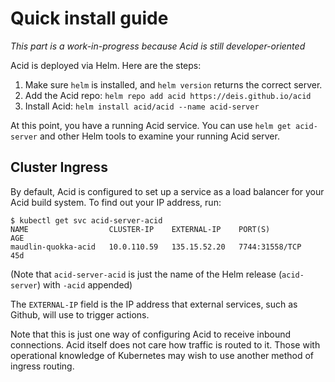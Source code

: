 # Quick install guide

_This part is a work-in-progress because Acid is still developer-oriented_

Acid is deployed via Helm. Here are the steps:

1. Make sure `helm` is installed, and `helm version` returns the correct server.
2. Add the Acid repo: `helm repo add acid https://deis.github.io/acid`
3. Install Acid: `helm install acid/acid --name acid-server`

At this point, you have a running Acid service. You can use `helm get acid-server` and other Helm tools to examine your running Acid server.

## Cluster Ingress

By default, Acid is configured to set up a service as a load balancer for your Acid build system. To find out your IP address, run:

```console
$ kubectl get svc acid-server-acid
NAME                  CLUSTER-IP    EXTERNAL-IP    PORT(S)          AGE
maudlin-quokka-acid   10.0.110.59   135.15.52.20   7744:31558/TCP   45d
```

(Note that `acid-server-acid` is just the name of the Helm release (`acid-server`) with `-acid` appended)

The `EXTERNAL-IP` field is the IP address that external services, such as Github, will use to trigger actions.

Note that this is just one way of configuring Acid to receive inbound connections. Acid itself does not care how traffic is routed to it. Those with operational knowledge of Kubernetes may wish to use another method of ingress routing.
